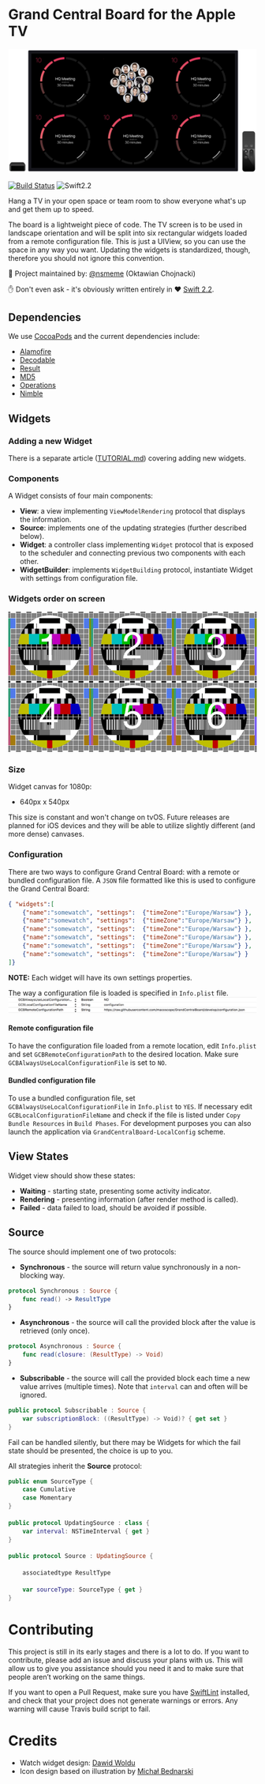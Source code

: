 Grand Central Board for the Apple TV
====================================

![image](./README/screenshot.png)

[![Build Status](https://travis-ci.org/macoscope/GrandCentralBoard.svg?branch=mvp)](https://travis-ci.org/macoscope/GrandCentralBoard)
![Swift2.2](https://img.shields.io/badge/%20in-swift%202.2-orange.svg)

Hang a TV in your open space or team room to show everyone what's up and get them up to speed.  

The board is a lightweight piece of code. The TV screen is to be used in landscape orientation and will be split into six rectangular widgets loaded from a remote configuration file. This is just a UIView, so you can use the space in any way you want. Updating the widgets is standardized, though, therefore you should not ignore this convention.

👷 Project maintained by: [@nsmeme](http://twitter.com/nsmeme) (Oktawian Chojnacki)

✋ Don't even ask - it's obviously written entirely in ♥️ [Swift 2.2](https://swift.org).

## Dependencies

We use [CocoaPods](https://cocoapods.org) and the current dependencies include:

- [Alamofire](https://github.com/Alamofire/Alamofire)
- [Decodable](https://github.com/Anviking/Decodable)
- [Result](https://github.com/antitypical/Result)
- [MD5](https://github.com/3lvis/MD5)
- [Operations](https://github.com/danthorpe/Operations)
- [Nimble](https://github.com/Quick/Nimble)

## Widgets

### Adding a new Widget

There is a separate article ([TUTORIAL.md](./TUTORIAL.md)) covering adding new widgets.

### Components

A Widget consists of four main components:

- **View**: a view implementing `ViewModelRendering` protocol that displays the information.
- **Source**: implements one of the updating strategies (further described below).
- **Widget**: a controller class implementing `Widget` protocol that is exposed to the scheduler and connecting previous two components with each other.
- **WidgetBuilder**: implements `WidgetBuilding` protocol, instantiate Widget with settings from configuration file.

### Widgets order on screen

![image](./README/widgets.png)

### Size

Widget canvas for 1080p:

- 640px x 540px

This size is constant and won't change on tvOS. Future releases are planned for iOS devices and they will be able to utilize slightly different (and more dense) canvases.

### Configuration

There are two ways to configure Grand Central Board: with a remote or bundled configuration file. 
A `JSON` file formatted like this is used to configure the Grand Central Board:

```json
{ "widgets":[ 
    {"name":"somewatch", "settings":  {"timeZone":"Europe/Warsaw"} },
    {"name":"somewatch", "settings":  {"timeZone":"Europe/Warsaw"} },
    {"name":"somewatch", "settings":  {"timeZone":"Europe/Warsaw"} },
    {"name":"somewatch", "settings":  {"timeZone":"Europe/Warsaw"} },
    {"name":"somewatch", "settings":  {"timeZone":"Europe/Warsaw"} },
    {"name":"somewatch", "settings":  {"timeZone":"Europe/Warsaw"} }
]}
```

**NOTE:** Each widget will have its own settings properties.

The way a configuration file is loaded is specified in `Info.plist` file.
![image](./README/plist_configuration.png)

#### Remote configuration file

To have the configuration file loaded from a remote location, edit `Info.plist` and set `GCBRemoteConfigurationPath` to the desired location. Make sure `GCBAlwaysUseLocalConfigurationFile` is set to `NO`.

#### Bundled configuration file

To use a bundled configuration file, set `GCBAlwaysUseLocalConfigurationFile` in `Info.plist` to `YES`. If necessary edit `GCBLocalConfigurationFileName` and check if the file is listed under `Copy Bundle Resources` in `Build Phases`.
For development purposes you can also launch the application via `GrandCentralBoard-LocalConfig` scheme.

## View States

Widget view should show these states:

- **Waiting** - starting state, presenting some activity indicator.
- **Rendering** - presenting information (after render method is called).
- **Failed** - data failed to load, should be avoided if possible.

## Source

The source should implement one of two protocols:

- **Synchronous** - the source will return value synchronously in a non-blocking way.

```swift
protocol Synchronous : Source {
    func read() -> ResultType
}
```

- **Asynchronous** - the source will call the provided block after the value is retrieved (only once). 

```swift
protocol Asynchronous : Source {
    func read(closure: (ResultType) -> Void)
}
```

- **Subscribable** - the source will call the provided block each time a new value arrives (multiple times). Note that `interval` can and often will be ignored.

```swift
public protocol Subscribable : Source {
    var subscriptionBlock: ((ResultType) -> Void)? { get set }
}
```

Fail can be handled silently, but there may be Widgets for which the fail state should be presented, the choice is up to you.

All strategies inherit the **Source** protocol:

```swift
public enum SourceType {
    case Cumulative
    case Momentary
}

public protocol UpdatingSource : class {
    var interval: NSTimeInterval { get }
}

public protocol Source : UpdatingSource {

    associatedtype ResultType

    var sourceType: SourceType { get }
}
```

# Contributing

This project is still in its early stages and there is a lot to do. If you want to contribute, please add an issue and discuss your plans with us. This will allow us to give you assistance should you need it and to make sure that people aren’t working on the same things.

If you want to open a Pull Request, make sure you have [SwiftLint](https://github.com/Realm/SwiftLint) installed, and check that your project does not generate warnings or errors. Any warning will cause Travis build script to fail. 

# Credits

- Watch widget design: [Dawid Woldu](http://macoscope.com/#dawid)
- Icon design based on illustration by [Michał Bednarski](https://www.behance.net/emas)